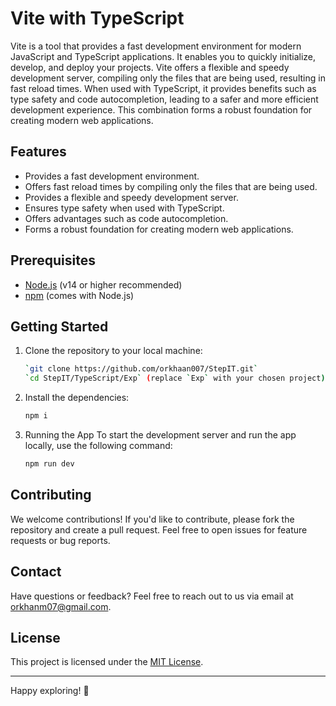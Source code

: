 # Vite with TypeScript

Vite is a tool that provides a fast development environment for modern JavaScript and TypeScript applications. It enables you to quickly initialize, develop, and deploy your projects. Vite offers a flexible and speedy development server, compiling only the files that are being used, resulting in fast reload times. When used with TypeScript, it provides benefits such as type safety and code autocompletion, leading to a safer and more efficient development experience. This combination forms a robust foundation for creating modern web applications.

## Features

- Provides a fast development environment.
- Offers fast reload times by compiling only the files that are being used.
- Provides a flexible and speedy development server.
- Ensures type safety when used with TypeScript.
- Offers advantages such as code autocompletion.
- Forms a robust foundation for creating modern web applications.

## Prerequisites

- [Node.js](https://nodejs.org/en/download/) (v14 or higher recommended)
- [npm](https://www.npmjs.com/get-npm) (comes with Node.js)

## Getting Started

1. Clone the repository to your local machine:

   ```sh
   `git clone https://github.com/orkhaan007/StepIT.git`
   `cd StepIT/TypeScript/Exp` (replace `Exp` with your chosen project)

2. Install the dependencies:
    ```sh
    npm i

3. Running the App To start the development server and run the app locally, use the following command:
    ```sh
    npm run dev

## Contributing

We welcome contributions! If you'd like to contribute, please fork the repository and create a pull request. Feel free to open issues for feature requests or bug reports.

## Contact

Have questions or feedback? Feel free to reach out to us via email at [orkhanm07@gmail.com](mailto:orkhanm07@gmail.com).

## License

This project is licensed under the [MIT License](LICENSE).

---

Happy exploring! 🏁
